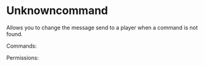Unknowncommand
====
Allows you to change the message send to a player when a command is not found.

Commands: <br>

Permissions: <br>
